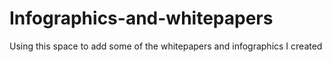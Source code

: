 # Infographics-and-whitepapers
Using this space to add some of the whitepapers and infographics I created
